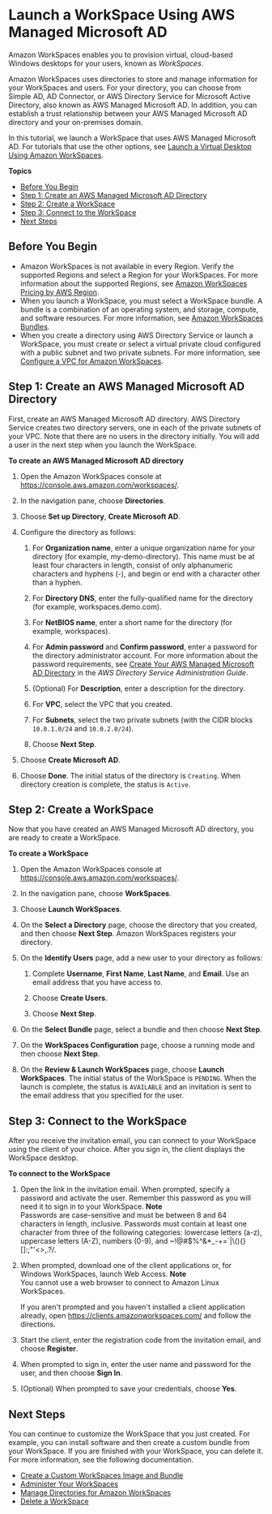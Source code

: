 # Launch a WorkSpace Using AWS Managed Microsoft AD<a name="launch-workspace-microsoft-ad"></a>

Amazon WorkSpaces enables you to provision virtual, cloud\-based Windows desktops for your users, known as *WorkSpaces*\.

Amazon WorkSpaces uses directories to store and manage information for your WorkSpaces and users\. For your directory, you can choose from Simple AD, AD Connector, or AWS Directory Service for Microsoft Active Directory, also known as AWS Managed Microsoft AD\. In addition, you can establish a trust relationship between your AWS Managed Microsoft AD directory and your on\-premises domain\.

In this tutorial, we launch a WorkSpace that uses AWS Managed Microsoft AD\. For tutorials that use the other options, see [Launch a Virtual Desktop Using Amazon WorkSpaces](launch-workspaces-tutorials.md)\.

**Topics**
+ [Before You Begin](#prereqs-microsoft-ad)
+ [Step 1: Create an AWS Managed Microsoft AD Directory](#create-microsoft-ad)
+ [Step 2: Create a WorkSpace](#create-workspace-microsoft-ad)
+ [Step 3: Connect to the WorkSpace](#connect-workspace-microsoft-ad)
+ [Next Steps](#next-steps-microsoft-ad)

## Before You Begin<a name="prereqs-microsoft-ad"></a>
+ Amazon WorkSpaces is not available in every Region\. Verify the supported Regions and select a Region for your WorkSpaces\. For more information about the supported Regions, see [Amazon WorkSpaces Pricing by AWS Region](https://aws.amazon.com/workspaces/pricing/)\.
+ When you launch a WorkSpace, you must select a WorkSpace bundle\. A bundle is a combination of an operating system, and storage, compute, and software resources\. For more information, see [Amazon WorkSpaces Bundles](https://aws.amazon.com/workspaces/details/#Amazon_WorkSpaces_Bundles)\.
+ When you create a directory using AWS Directory Service or launch a WorkSpace, you must create or select a virtual private cloud configured with a public subnet and two private subnets\. For more information, see [Configure a VPC for Amazon WorkSpaces](amazon-workspaces-vpc.md)\.

## Step 1: Create an AWS Managed Microsoft AD Directory<a name="create-microsoft-ad"></a>

First, create an AWS Managed Microsoft AD directory\. AWS Directory Service creates two directory servers, one in each of the private subnets of your VPC\. Note that there are no users in the directory initially\. You will add a user in the next step when you launch the WorkSpace\.

**To create an AWS Managed Microsoft AD directory**

1. Open the Amazon WorkSpaces console at [https://console\.aws\.amazon\.com/workspaces/](https://console.aws.amazon.com/workspaces/)\.

1. In the navigation pane, choose **Directories**\.

1. Choose **Set up Directory**, **Create Microsoft AD**\.

1. Configure the directory as follows:

   1. For **Organization name**, enter a unique organization name for your directory \(for example, my\-demo\-directory\)\. This name must be at least four characters in length, consist of only alphanumeric characters and hyphens \(\-\), and begin or end with a character other than a hyphen\.

   1. For **Directory DNS**, enter the fully\-qualified name for the directory \(for example, workspaces\.demo\.com\)\.

   1. For **NetBIOS name**, enter a short name for the directory \(for example, workspaces\)\.

   1. For **Admin password** and **Confirm password**, enter a password for the directory administrator account\. For more information about the password requirements, see [Create Your AWS Managed Microsoft AD Directory](https://docs.aws.amazon.com/directoryservice/latest/admin-guide/create_managed_ad.html) in the *AWS Directory Service Administration Guide*\.

   1. \(Optional\) For **Description**, enter a description for the directory\.

   1. For **VPC**, select the VPC that you created\.

   1. For **Subnets**, select the two private subnets \(with the CIDR blocks `10.0.1.0/24` and `10.0.2.0/24`\)\.

   1. Choose **Next Step**\.

1. Choose **Create Microsoft AD**\.

1. Choose **Done**\. The initial status of the directory is `Creating`\. When directory creation is complete, the status is `Active`\.

## Step 2: Create a WorkSpace<a name="create-workspace-microsoft-ad"></a>

Now that you have created an AWS Managed Microsoft AD directory, you are ready to create a WorkSpace\.

**To create a WorkSpace**

1. Open the Amazon WorkSpaces console at [https://console\.aws\.amazon\.com/workspaces/](https://console.aws.amazon.com/workspaces/)\.

1. In the navigation pane, choose **WorkSpaces**\.

1. Choose **Launch WorkSpaces**\.

1. On the **Select a Directory** page, choose the directory that you created, and then choose **Next Step**\. Amazon WorkSpaces registers your directory\.

1. On the **Identify Users** page, add a new user to your directory as follows:

   1. Complete **Username**, **First Name**, **Last Name**, and **Email**\. Use an email address that you have access to\.

   1. Choose **Create Users**\.

   1. Choose **Next Step**\.

1. On the **Select Bundle** page, select a bundle and then choose **Next Step**\.

1. On the **WorkSpaces Configuration** page, choose a running mode and then choose **Next Step**\.

1. On the **Review & Launch WorkSpaces** page, choose **Launch WorkSpaces**\. The initial status of the WorkSpace is `PENDING`\. When the launch is complete, the status is `AVAILABLE` and an invitation is sent to the email address that you specified for the user\.

## Step 3: Connect to the WorkSpace<a name="connect-workspace-microsoft-ad"></a>

After you receive the invitation email, you can connect to your WorkSpace using the client of your choice\. After you sign in, the client displays the WorkSpace desktop\.

**To connect to the WorkSpace**

1. Open the link in the invitation email\. When prompted, specify a password and activate the user\. Remember this password as you will need it to sign in to your WorkSpace\.
**Note**  
Passwords are case\-sensitive and must be between 8 and 64 characters in length, inclusive\. Passwords must contain at least one character from three of the following categories: lowercase letters \(a\-z\), uppercase letters \(A\-Z\), numbers \(0\-9\), and \~\!@\#$%^&\*\_\-\+=`\|\\\(\)\{\}\[\]:;"'<>,\.?/\.

1. When prompted, download one of the client applications or, for Windows WorkSpaces, launch Web Access\. 
**Note**  
You cannot use a web browser to connect to Amazon Linux WorkSpaces\.

   If you aren't prompted and you haven't installed a client application already, open [https://clients\.amazonworkspaces\.com/](https://clients.amazonworkspaces.com/) and follow the directions\.

1. Start the client, enter the registration code from the invitation email, and choose **Register**\.

1. When prompted to sign in, enter the user name and password for the user, and then choose **Sign In**\.

1. \(Optional\) When prompted to save your credentials, choose **Yes**\.

## Next Steps<a name="next-steps-microsoft-ad"></a>

You can continue to customize the WorkSpace that you just created\. For example, you can install software and then create a custom bundle from your WorkSpace\. If you are finished with your WorkSpace, you can delete it\. For more information, see the following documentation\.
+ [Create a Custom WorkSpaces Image and Bundle](create-custom-bundle.md)
+ [Administer Your WorkSpaces](administer-workspaces.md)
+ [Manage Directories for Amazon WorkSpaces](manage-workspaces-directory.md)
+ [Delete a WorkSpace](delete-workspaces.md)